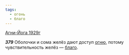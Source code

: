 ```yaml
---
tags:
  - огонь
  - благо
---
```


[Агни-Йога 1929г](/agni/1929)

___379___
Оболочки и сома желёз дают доступ [огню](/tag/#огонь), потому чувствительность желёз — [благо](/tag/#благо).